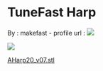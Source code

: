 TuneFast Harp
=============

By : makefast - profile url : [![](https://cdn.thingiverse.com/renders/da/9d/24/d5/03/3eb37ff258bd1de041eba778ff05bfbd_thumb_medium.jpg)](https://www.thingiverse.com/makefast)  
  
[![](https://cdn.thingiverse.com/renders/fa/b4/69/76/7f/b4b5c70687f1bc3fd8fa314c7f45cb6d_thumb_medium.jpg)](https://cdn.thingiverse.com/renders/fa/b4/69/76/7f/b4b5c70687f1bc3fd8fa314c7f45cb6d_thumb_medium.jpg)

[AHarp20\_v07.stl](https://www.thingiverse.com/thing:2709667)